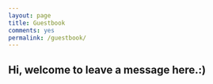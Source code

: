 ```yaml
---
layout: page
title: Guestbook
comments: yes
permalink: /guestbook/
---
```

## Hi, welcome to leave a message here.:)


